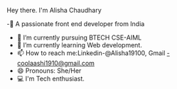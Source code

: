 Hey there.
I'm Alisha Chaudhary 

-🌟 A passionate front end developer from India 
- 🔭 I’m currently pursuing BTECH CSE-AIML
- 🌱 I’m currently learning Web development.
- 📫 How to reach me:Linkedin-@Alisha19100, Gmail -coolaashi1910@gmail.com
- 😄 Pronouns: She/Her
- 💻 I'm Tech enthusiast.
